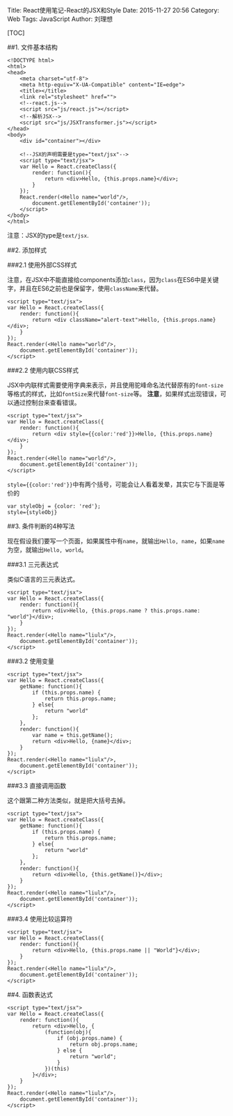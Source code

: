 Title: React使用笔记-React的JSX和Style
Date: 2015-11-27 20:56
Category: Web
Tags: JavaScript
Author: 刘理想

[TOC]

##1. 文件基本结构

```
<!DOCTYPE html>
<html>
<head>
    <meta charset="utf-8">
    <meta http-equiv="X-UA-Compatible" content="IE=edge">
    <title></title>
    <link rel="stylesheet" href="">
    <!--react.js-->
    <script src="js/react.js"></script>
    <!--解析JSX-->
    <script src="js/JSXTransformer.js"></script>
</head>
<body>
    <div id="container"></div>
    
    <!--JSX的声明需要是type="text/jsx"-->
    <script type="text/jsx">
    var Hello = React.createClass({
        render: function(){
            return <div>Hello, {this.props.name}</div>;
        }
    });
    React.render(<Hello name="world"/>, 
        document.getElementById('container'));
    </script>
</body>
</html>
```

注意：JSX的type是`text/jsx`.

##2. 添加样式

###2.1 使用外部CSS样式

注意，在JSX中不能直接给components添加`class`，因为`class`在ES6中是关键字，并且在ES6之前也是保留字，使用`className`来代替。
```
<script type="text/jsx">
var Hello = React.createClass({
    render: function(){
        return <div className="alert-text">Hello, {this.props.name}</div>;
    }
});
React.render(<Hello name="world"/>, 
    document.getElementById('container'));
</script>
```

###2.2 使用内联CSS样式

JSX中内联样式需要使用字典来表示，并且使用驼峰命名法代替原有的`font-size`等格式的样式，比如`fontSize`来代替`font-size`等。
**注意**，如果样式出现错误，可以通过控制台来查看错误。

```
<script type="text/jsx">
var Hello = React.createClass({
    render: function(){
        return <div style={{color:'red'}}>Hello, {this.props.name}</div>;
    }
});
React.render(<Hello name="world"/>, 
    document.getElementById('container'));
</script>
```

`style={{color:'red'}}`中有两个括号，可能会让人看着发晕，其实它与下面是等价的

```
var styleObj = {color: 'red'};
style={styleObj}
```

##3. 条件判断的4种写法

现在假设我们要写一个页面，如果属性中有`name`，就输出`Hello, name`，如果`name`为空，就输出`Hello, world`。

###3.1 三元表达式

类似C语言的三元表达式。

```
<script type="text/jsx">
var Hello = React.createClass({
    render: function(){
        return <div>Hello, {this.props.name ? this.props.name: "world"}</div>;
    }
});
React.render(<Hello name="liulx"/>, 
    document.getElementById('container'));
</script>
```

###3.2 使用变量

```
<script type="text/jsx">
var Hello = React.createClass({
    getName: function(){
        if (this.props.name) {
            return this.props.name;
        } else{
            return "world"
        };
    },
    render: function(){
        var name = this.getName();
        return <div>Hello, {name}</div>;
    }
});
React.render(<Hello name="liulx"/>, 
    document.getElementById('container'));
</script>
```

###3.3 直接调用函数

这个跟第二种方法类似，就是把大括号去掉。

```
<script type="text/jsx">
var Hello = React.createClass({
    getName: function(){
        if (this.props.name) {
            return this.props.name;
        } else{
            return "world"
        };
    },
    render: function(){
        return <div>Hello, {this.getName()}</div>;
    }
});
React.render(<Hello name="liulx"/>, 
    document.getElementById('container'));
</script>
```

###3.4 使用比较运算符

```
<script type="text/jsx">
var Hello = React.createClass({
    render: function(){
        return <div>Hello, {this.props.name || "World"}</div>;
    }
});
React.render(<Hello name="liulx"/>, 
    document.getElementById('container'));
</script>
```

##4. 函数表达式

```
<script type="text/jsx">
var Hello = React.createClass({
    render: function(){
        return <div>Hello, {
            (function(obj){
                if (obj.props.name) {
                    return obj.props.name;
                } else {
                    return "world";
                }
            })(this)
        }</div>;
    }
});
React.render(<Hello name="liulx"/>, 
    document.getElementById('container'));
</script>
```

